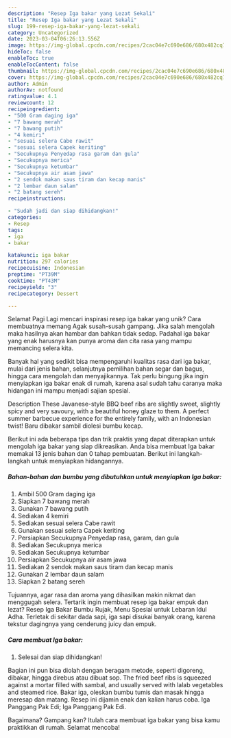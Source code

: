 ```yaml
---
description: "Resep Iga bakar yang Lezat Sekali"
title: "Resep Iga bakar yang Lezat Sekali"
slug: 199-resep-iga-bakar-yang-lezat-sekali
category: Uncategorized
date: 2023-03-04T06:26:13.556Z
image: https://img-global.cpcdn.com/recipes/2cac04e7c690e686/680x482cq70/iga-bakar-foto-resep-utama.jpg
hideToc: false
enableToc: true
enableTocContent: false
thumbnail: https://img-global.cpcdn.com/recipes/2cac04e7c690e686/680x482cq70/iga-bakar-foto-resep-utama.jpg
cover: https://img-global.cpcdn.com/recipes/2cac04e7c690e686/680x482cq70/iga-bakar-foto-resep-utama.jpg
author: Admin
authorAv: notfound
ratingvalue: 4.1
reviewcount: 12
recipeingredient:
- "500 Gram daging iga"
- "7 bawang merah"
- "7 bawang putih"
- "4 kemiri"
- "sesuai selera Cabe rawit"
- "sesuai selera Capek keriting"
- "Secukupnya Penyedap rasa garam dan gula"
- "Secukupnya merica"
- "Secukupnya ketumbar"
- "Secukupnya air asam jawa"
- "2 sendok makan saus tiram dan kecap manis"
- "2 lembar daun salam"
- "2 batang sereh"
recipeinstructions:

- "Sudah jadi dan siap dihidangkan!"
categories:
- Resep
tags:
- iga
- bakar

katakunci: iga bakar 
nutrition: 297 calories
recipecuisine: Indonesian
preptime: "PT39M"
cooktime: "PT43M"
recipeyield: "3"
recipecategory: Dessert

---
```



Selamat Pagi Lagi mencari inspirasi resep iga bakar yang unik? Cara membuatnya memang Agak susah-susah gampang. Jika salah mengolah maka hasilnya akan hambar dan bahkan tidak sedap. Padahal iga bakar yang enak harusnya kan punya aroma dan cita rasa yang mampu memancing selera kita.


Banyak hal yang sedikit bisa mempengaruhi kualitas rasa dari iga bakar, mulai dari jenis bahan, selanjutnya pemilihan bahan segar dan bagus, hingga cara mengolah dan menyajikannya. Tak perlu bingung jika ingin menyiapkan iga bakar enak di rumah, karena asal sudah tahu caranya maka hidangan ini mampu menjadi sajian spesial.

Description These Javanese-style BBQ beef ribs are slightly sweet, slightly spicy and very savoury, with a beautiful honey glaze to them. A perfect summer barbecue experience for the entirely family, with an Indonesian twist! Baru dibakar sambil diolesi bumbu kecap.


Berikut ini ada beberapa tips dan trik praktis yang dapat diterapkan untuk mengolah iga bakar yang siap dikreasikan. Anda bisa membuat Iga bakar memakai 13 jenis bahan dan 0 tahap pembuatan. Berikut ini langkah-langkah untuk menyiapkan hidangannya.

<!--inarticleads1-->

##### Bahan-bahan dan bumbu yang dibutuhkan untuk menyiapkan Iga bakar:

1. Ambil 500 Gram daging iga
1. Siapkan 7 bawang merah
1. Gunakan 7 bawang putih
1. Sediakan 4 kemiri
1. Sediakan sesuai selera Cabe rawit
1. Gunakan sesuai selera Capek keriting
1. Persiapkan Secukupnya Penyedap rasa, garam, dan gula
1. Sediakan Secukupnya merica
1. Sediakan Secukupnya ketumbar
1. Persiapkan Secukupnya air asam jawa
1. Sediakan 2 sendok makan saus tiram dan kecap manis
1. Gunakan 2 lembar daun salam
1. Siapkan 2 batang sereh


Tujuannya, agar rasa dan aroma yang dihasilkan makin nikmat dan menggugah selera. Tertarik ingin membuat resep iga bakar empuk dan lezat? Resep Iga Bakar Bumbu Rujak, Menu Spesial untuk Lebaran Idul Adha. Terletak di sekitar dada sapi, iga sapi disukai banyak orang, karena tekstur dagingnya yang cenderung juicy dan empuk. 

<!--inarticleads2-->

##### Cara membuat Iga bakar:


1. Selesai dan siap dihidangkan!

Bagian ini pun bisa diolah dengan beragam metode, seperti digoreng, dibakar, hingga direbus atau dibuat sop. The fried beef ribs is squeezed against a mortar filled with sambal, and usually served with lalab vegetables and steamed rice. Bakar iga, oleskan bumbu tumis dan masak hingga meresap dan matang. Resep ini dijamin enak dan kalian harus coba. Iga Panggang Pak Edi; Iga Panggang Pak Edi. 

Bagaimana? Gampang kan? Itulah cara membuat iga bakar yang bisa kamu praktikkan di rumah. Selamat mencoba!
